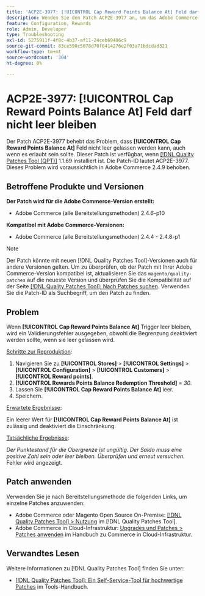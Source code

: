 ```yaml
---
title: 'ACP2E-3977: [!UICONTROL Cap Reward Points Balance At] Feld darf nicht leer bleiben'
description: Wenden Sie den Patch ACP2E-3977 an, um das Adobe Commerce-Problem zu beheben, bei dem das Feld **[!UICONTROL Cap Reward Points Balance At]** beim Festlegen des Felds **[!UICONTROL Rewards Points Balance Redemption Threshold]** nicht leer gelassen werden konnte, was einen Validierungsfehler verursachte.
feature: Configuration, Rewards
role: Admin, Developer
type: Troubleshooting
exl-id: 5275911f-4f8c-4b37-af11-24ceb69406c9
source-git-commit: 83ce590c5078d70f0414276e2f03a71bdcdad321
workflow-type: tm+mt
source-wordcount: '304'
ht-degree: 0%

---
```


# ACP2E-3977: **[!UICONTROL Cap Reward Points Balance At]** Feld darf nicht leer bleiben

Der Patch ACP2E-3977 behebt das Problem, dass **[!UICONTROL Cap Reward Points Balance At]** Feld nicht leer gelassen werden kann, auch wenn es erlaubt sein sollte. Dieser Patch ist verfügbar, wenn [[!DNL Quality Patches Tool (QPT)]](/help/tools/quality-patches-tool/quality-patches-tool-to-self-serve-quality-patches.md) 1.1.69 installiert ist. Die Patch-ID lautet ACP2E-3977. Dieses Problem wird voraussichtlich in Adobe Commerce 2.4.9 behoben.

## Betroffene Produkte und Versionen

**Der Patch wird für die Adobe Commerce-Version erstellt:**

* Adobe Commerce (alle Bereitstellungsmethoden) 2.4.6-p10

**Kompatibel mit Adobe Commerce-Versionen:**

* Adobe Commerce (alle Bereitstellungsmethoden) 2.4.4 - 2.4.8-p1

>[!NOTE]
>
>Der Patch könnte mit neuen [!DNL Quality Patches Tool]-Versionen auch für andere Versionen gelten. Um zu überprüfen, ob der Patch mit Ihrer Adobe Commerce-Version kompatibel ist, aktualisieren Sie das `magento/quality-patches` auf die neueste Version und überprüfen Sie die Kompatibilität auf der Seite [[!DNL Quality Patches Tool]: Nach Patches suchen](https://experienceleague.adobe.com/tools/commerce-quality-patches/index.html). Verwenden Sie die Patch-ID als Suchbegriff, um den Patch zu finden.

## Problem

Wenn **[!UICONTROL Cap Reward Points Balance At]** Trigger leer bleiben, wird ein Validierungsfehler ausgegeben, obwohl die Begrenzung deaktiviert werden sollte, wenn sie leer gelassen wird.

<u>Schritte zur Reproduktion</u>:

1. Navigieren Sie zu **[!UICONTROL Stores]** > **[!UICONTROL Settings]** > **[!UICONTROL Configuration]** > **[!UICONTROL Customers]** > **[!UICONTROL Reward points]**.
1. **[!UICONTROL Rewards Points Balance Redemption Threshold]** = *30*.
1. Lassen Sie **[!UICONTROL Cap Reward Points Balance At]** leer.
1. Speichern.

<u>Erwartete Ergebnisse</u>:

Ein leerer Wert für **[!UICONTROL Cap Reward Points Balance At]** ist zulässig und deaktiviert die Einschränkung.

<u>Tatsächliche Ergebnisse</u>:

*Der Punktestand für die Obergrenze ist ungültig. Der Saldo muss eine positive Zahl sein oder leer bleiben. Überprüfen und erneut versuchen.* Fehler wird angezeigt.

## Patch anwenden

Verwenden Sie je nach Bereitstellungsmethode die folgenden Links, um einzelne Patches anzuwenden:

* Adobe Commerce oder Magento Open Source On-Premise: [[!DNL Quality Patches Tool] > Nutzung](/help/tools/quality-patches-tool/usage.md) im [!DNL Quality Patches Tool].
* Adobe Commerce in Cloud-Infrastruktur: [Upgrades und Patches > Patches anwenden](https://experienceleague.adobe.com/docs/commerce-cloud-service/user-guide/develop/upgrade/apply-patches.html) im Handbuch zu Commerce in Cloud-Infrastruktur.

## Verwandtes Lesen

Weitere Informationen zu [!DNL Quality Patches Tool] finden Sie unter:

* [[!DNL Quality Patches Tool]: Ein Self-Service-Tool für hochwertige Patches](/help/tools/quality-patches-tool/quality-patches-tool-to-self-serve-quality-patches.md) im Tools-Handbuch.
